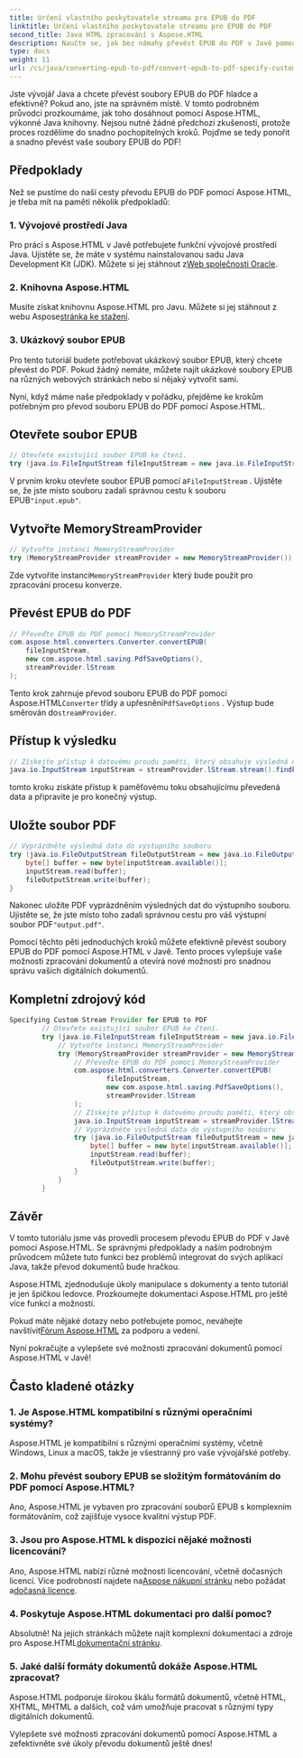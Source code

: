```yaml
---
title: Určení vlastního poskytovatele streamu pro EPUB do PDF
linktitle: Určení vlastního poskytovatele streamu pro EPUB do PDF
second_title: Java HTML zpracování s Aspose.HTML
description: Naučte se, jak bez námahy převést EPUB do PDF v Javě pomocí Aspose.HTML, čímž rozšíříte možnosti zpracování dokumentů.
type: docs
weight: 11
url: /cs/java/converting-epub-to-pdf/convert-epub-to-pdf-specify-custom-stream-provider/
---
```


Jste vývojář Java a chcete převést soubory EPUB do PDF hladce a efektivně? Pokud ano, jste na správném místě. V tomto podrobném průvodci prozkoumáme, jak toho dosáhnout pomocí Aspose.HTML, výkonné Java knihovny. Nejsou nutné žádné předchozí zkušenosti, protože proces rozdělíme do snadno pochopitelných kroků. Pojďme se tedy ponořit a snadno převést vaše soubory EPUB do PDF!

## Předpoklady

Než se pustíme do naší cesty převodu EPUB do PDF pomocí Aspose.HTML, je třeba mít na paměti několik předpokladů:

### 1. Vývojové prostředí Java

 Pro práci s Aspose.HTML v Javě potřebujete funkční vývojové prostředí Java. Ujistěte se, že máte v systému nainstalovanou sadu Java Development Kit (JDK). Můžete si jej stáhnout z[Web společnosti Oracle](https://www.oracle.com/java/technologies/javase-downloads.html).

### 2. Knihovna Aspose.HTML

 Musíte získat knihovnu Aspose.HTML pro Javu. Můžete si jej stáhnout z webu Aspose[stránka ke stažení](https://releases.aspose.com/html/java/).

### 3. Ukázkový soubor EPUB

Pro tento tutoriál budete potřebovat ukázkový soubor EPUB, který chcete převést do PDF. Pokud žádný nemáte, můžete najít ukázkové soubory EPUB na různých webových stránkách nebo si nějaký vytvořit sami.

Nyní, když máme naše předpoklady v pořádku, přejděme ke krokům potřebným pro převod souboru EPUB do PDF pomocí Aspose.HTML.

## Otevřete soubor EPUB

```java
// Otevřete existující soubor EPUB ke čtení.
try (java.io.FileInputStream fileInputStream = new java.io.FileInputStream(Resources.input("input.epub"))) {
```

 V prvním kroku otevřete soubor EPUB pomocí a`FileInputStream` . Ujistěte se, že jste místo souboru zadali správnou cestu k souboru EPUB`"input.epub"`.

## Vytvořte MemoryStreamProvider

```java
// Vytvořte instanci MemoryStreamProvider
try (MemoryStreamProvider streamProvider = new MemoryStreamProvider()) {
```

 Zde vytvoříte instanci`MemoryStreamProvider` který bude použit pro zpracování procesu konverze.

## Převést EPUB do PDF

```java
// Převeďte EPUB do PDF pomocí MemoryStreamProvider
com.aspose.html.converters.Converter.convertEPUB(
    fileInputStream,
    new com.aspose.html.saving.PdfSaveOptions(),
    streamProvider.lStream
);
```

 Tento krok zahrnuje převod souboru EPUB do PDF pomocí Aspose.HTML`Converter` třídy a upřesnění`PdfSaveOptions` . Výstup bude směrován do`streamProvider`.

## Přístup k výsledku

```java
// Získejte přístup k datovému proudu paměti, který obsahuje výsledná data
java.io.InputStream inputStream = streamProvider.lStream.stream().findFirst().get();
```

tomto kroku získáte přístup k paměťovému toku obsahujícímu převedená data a připravíte je pro konečný výstup.

## Uložte soubor PDF

```java
// Vyprázdněte výsledná data do výstupního souboru
try (java.io.FileOutputStream fileOutputStream = new java.io.FileOutputStream(Resources.output("output.pdf"))) {
    byte[] buffer = new byte[inputStream.available()];
    inputStream.read(buffer);
    fileOutputStream.write(buffer);
}
```

 Nakonec uložíte PDF vyprázdněním výsledných dat do výstupního souboru. Ujistěte se, že jste místo toho zadali správnou cestu pro váš výstupní soubor PDF`"output.pdf"`.

Pomocí těchto pěti jednoduchých kroků můžete efektivně převést soubory EPUB do PDF pomocí Aspose.HTML v Javě. Tento proces vylepšuje vaše možnosti zpracování dokumentů a otevírá nové možnosti pro snadnou správu vašich digitálních dokumentů.

## Kompletní zdrojový kód
```java
Specifying Custom Stream Provider for EPUB to PDF
        // Otevřete existující soubor EPUB ke čtení.
        try (java.io.FileInputStream fileInputStream = new java.io.FileInputStream(Resources.input("input.epub"))) {
            // Vytvořte instanci MemoryStreamProvider
            try (MemoryStreamProvider streamProvider = new MemoryStreamProvider()) {
                // Převeďte EPUB do PDF pomocí MemoryStreamProvider
                com.aspose.html.converters.Converter.convertEPUB(
                        fileInputStream,
                        new com.aspose.html.saving.PdfSaveOptions(),
                        streamProvider.lStream
                );
                // Získejte přístup k datovému proudu paměti, který obsahuje výsledná data
                java.io.InputStream inputStream = streamProvider.lStream.stream().findFirst().get();
                // Vyprázdněte výsledná data do výstupního souboru
                try (java.io.FileOutputStream fileOutputStream = new java.io.FileOutputStream(Resources.output("output.pdf"))) {
                    byte[] buffer = new byte[inputStream.available()];
                    inputStream.read(buffer);
                    fileOutputStream.write(buffer);
                }
            }
        }
```

## Závěr

V tomto tutoriálu jsme vás provedli procesem převodu EPUB do PDF v Javě pomocí Aspose.HTML. Se správnými předpoklady a naším podrobným průvodcem můžete tuto funkci bez problémů integrovat do svých aplikací Java, takže převod dokumentů bude hračkou.

Aspose.HTML zjednodušuje úkoly manipulace s dokumenty a tento tutoriál je jen špičkou ledovce. Prozkoumejte dokumentaci Aspose.HTML pro ještě více funkcí a možností.

 Pokud máte nějaké dotazy nebo potřebujete pomoc, neváhejte navštívit[Fórum Aspose.HTML](https://forum.aspose.com/) za podporu a vedení.

Nyní pokračujte a vylepšete své možnosti zpracování dokumentů pomocí Aspose.HTML v Javě!

## Často kladené otázky

### 1. Je Aspose.HTML kompatibilní s různými operačními systémy?

Aspose.HTML je kompatibilní s různými operačními systémy, včetně Windows, Linux a macOS, takže je všestranný pro vaše vývojářské potřeby.

### 2. Mohu převést soubory EPUB se složitým formátováním do PDF pomocí Aspose.HTML?

Ano, Aspose.HTML je vybaven pro zpracování souborů EPUB s komplexním formátováním, což zajišťuje vysoce kvalitní výstup PDF.

### 3. Jsou pro Aspose.HTML k dispozici nějaké možnosti licencování?

 Ano, Aspose.HTML nabízí různé možnosti licencování, včetně dočasných licencí. Více podrobností najdete na[Aspose nákupní stránku](https://purchase.aspose.com/buy) nebo požádat a[dočasná licence](https://purchase.aspose.com/temporary-license/).

### 4. Poskytuje Aspose.HTML dokumentaci pro další pomoc?

 Absolutně! Na jejich stránkách můžete najít komplexní dokumentaci a zdroje pro Aspose.HTML[dokumentační stránku](https://reference.aspose.com/html/java/).

### 5. Jaké další formáty dokumentů dokáže Aspose.HTML zpracovat?

Aspose.HTML podporuje širokou škálu formátů dokumentů, včetně HTML, XHTML, MHTML a dalších, což vám umožňuje pracovat s různými typy digitálních dokumentů.

Vylepšete své možnosti zpracování dokumentů pomocí Aspose.HTML a zefektivněte své úkoly převodu dokumentů ještě dnes!
